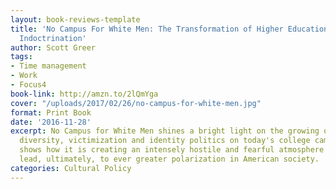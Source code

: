 ```yaml
---
layout: book-reviews-template
title: 'No Campus For White Men: The Transformation of Higher Education into Hateful
  Indoctrination'
author: Scott Greer
tags:
- Time management
- Work
- Focus4
book-link: http://amzn.to/2lQmYga
cover: "/uploads/2017/02/26/no-campus-for-white-men.jpg"
format: Print Book
date: '2016-11-28'
excerpt: No Campus for White Men shines a bright light on the growing obsession with
  diversity, victimization and identity politics on today's college campuses, and
  shows how it is creating an intensely hostile and fearful atmosphere that can only
  lead, ultimately, to ever greater polarization in American society.
categories: Cultural Policy
---
```

